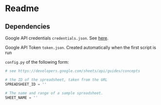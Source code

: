 # Readme

## Dependencies

Google API credentials `credentials.json`. See [here](https://developers.google.com/sheets/api/quickstart/python).

Google API Token `token.json`. Created automatically when the first script is run

`config.py` of the following form:

```python
# see https://developers.google.com/sheets/api/guides/concepts

# the ID of the spreadsheet, taken from the URL
SPREADSHEET_ID = ''

# The name and range of a sample spreadsheet.
SHEET_NAME = ''
```
